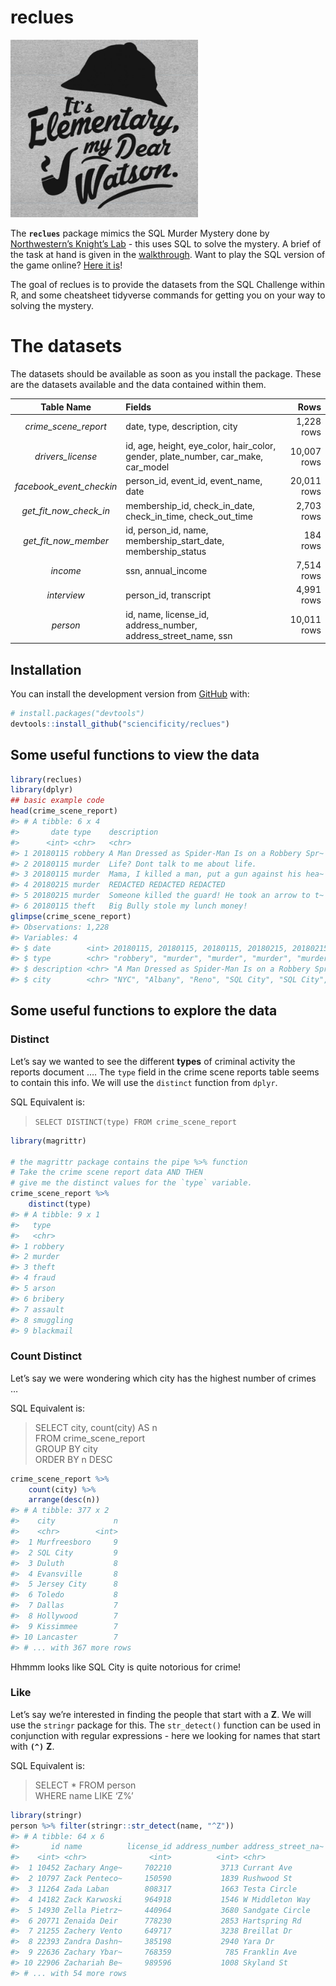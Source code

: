 
<!-- README.md is generated from README.Rmd. Please edit that file -->

# reclues

<img src="./man/figures/1.PNG" width = 300px />

The **`reclues`** package mimics the SQL Murder Mystery done by
[Northwestern’s Knight’s
Lab](https://github.com/NUKnightLab/sql-mysteries) - this uses SQL to
solve the mystery. A brief of the task at hand is given in the
[walkthrough](http://mystery.knightlab.com/walkthrough.html). Want to
play the SQL version of the game online? [Here it
is](https://sql-murder-mystery.datasette.io/sql-murder-mystery)\!

<!-- badges: start -->

<!-- badges: end -->

The goal of reclues is to provide the datasets from the SQL Challenge
within R, and some cheatsheet tidyverse commands for getting you on your
way to solving the mystery.

# The datasets

The datasets should be available as soon as you install the package.
These are the datasets available and the data contained within them.

|         Table Name         | Fields                                                                                 |        Rows |
| :------------------------: | :------------------------------------------------------------------------------------- | ----------: |
|   *crime\_scene\_report*   | date, type, description, city                                                          |  1,228 rows |
|     *drivers\_license*     | id, age, height, eye\_color, hair\_color, gender, plate\_number, car\_make, car\_model | 10,007 rows |
| *facebook\_event\_checkin* | person\_id, event\_id, event\_name, date                                               | 20,011 rows |
| *get\_fit\_now\_check\_in* | membership\_id, check\_in\_date, check\_in\_time, check\_out\_time                     |  2,703 rows |
|  *get\_fit\_now\_member*   | id, person\_id, name, membership\_start\_date, membership\_status                      |    184 rows |
|          *income*          | ssn, annual\_income                                                                    |  7,514 rows |
|        *interview*         | person\_id, transcript                                                                 |  4,991 rows |
|          *person*          | id, name, license\_id, address\_number, address\_street\_name, ssn                     | 10,011 rows |

## Installation

You can install the development version from
[GitHub](https://github.com/) with:

``` r
# install.packages("devtools")
devtools::install_github("sciencificity/reclues")
```

## Some useful functions to view the data

``` r
library(reclues)
library(dplyr)
## basic example code
head(crime_scene_report)
#> # A tibble: 6 x 4
#>       date type    description                                      city   
#>      <int> <chr>   <chr>                                            <chr>  
#> 1 20180115 robbery A Man Dressed as Spider-Man Is on a Robbery Spr~ NYC    
#> 2 20180115 murder  Life? Dont talk to me about life.                Albany 
#> 3 20180115 murder  Mama, I killed a man, put a gun against his hea~ Reno   
#> 4 20180215 murder  REDACTED REDACTED REDACTED                       SQL Ci~
#> 5 20180215 murder  Someone killed the guard! He took an arrow to t~ SQL Ci~
#> 6 20180115 theft   Big Bully stole my lunch money!                  Chicago
glimpse(crime_scene_report)
#> Observations: 1,228
#> Variables: 4
#> $ date        <int> 20180115, 20180115, 20180115, 20180215, 20180215, ...
#> $ type        <chr> "robbery", "murder", "murder", "murder", "murder",...
#> $ description <chr> "A Man Dressed as Spider-Man Is on a Robbery Spree...
#> $ city        <chr> "NYC", "Albany", "Reno", "SQL City", "SQL City", "...
```

## Some useful functions to explore the data

### Distinct

Let’s say we wanted to see the different **types** of criminal activity
the reports document …. The `type` field in the crime scene reports
table seems to contain this info. We will use the `distinct` function
from `dplyr`.

SQL Equivalent is:

> `SELECT DISTINCT(type) FROM crime_scene_report`

``` r
library(magrittr)

# the magrittr package contains the pipe %>% function
# Take the crime scene report data AND THEN
# give me the distinct values for the `type` variable.
crime_scene_report %>% 
    distinct(type)
#> # A tibble: 9 x 1
#>   type     
#>   <chr>    
#> 1 robbery  
#> 2 murder   
#> 3 theft    
#> 4 fraud    
#> 5 arson    
#> 6 bribery  
#> 7 assault  
#> 8 smuggling
#> 9 blackmail
```

### Count Distinct

Let’s say we were wondering which city has the highest number of crimes
…

SQL Equivalent is:

> SELECT city, count(city) AS n  
> FROM crime\_scene\_report  
> GROUP BY city  
> ORDER BY n DESC

``` r
crime_scene_report %>% 
    count(city) %>% 
    arrange(desc(n))
#> # A tibble: 377 x 2
#>    city             n
#>    <chr>        <int>
#>  1 Murfreesboro     9
#>  2 SQL City         9
#>  3 Duluth           8
#>  4 Evansville       8
#>  5 Jersey City      8
#>  6 Toledo           8
#>  7 Dallas           7
#>  8 Hollywood        7
#>  9 Kissimmee        7
#> 10 Lancaster        7
#> # ... with 367 more rows
```

Hhmmm looks like SQL City is quite notorious for crime\!

### Like

Let’s say we’re interested in finding the people that start with a
**Z**. We will use the `stringr` package for this. The `str_detect()`
function can be used in conjunction with regular expressions - here we
looking for names that start with **`(^)`** **Z**.

SQL Equivalent is:

> SELECT \* FROM person  
> WHERE name LIKE ‘Z%’

``` r
library(stringr)
person %>% filter(stringr::str_detect(name, "^Z"))
#> # A tibble: 64 x 6
#>       id name          license_id address_number address_street_na~     ssn
#>    <int> <chr>              <int>          <int> <chr>                <int>
#>  1 10452 Zachary Ange~     702210           3713 Currant Ave         9.66e8
#>  2 10797 Zack Penteco~     150590           1839 Rushwood St         5.33e8
#>  3 11264 Zada Laban        808317           1663 Testa Circle        9.83e8
#>  4 14182 Zack Karwoski     964918           1546 W Middleton Way     4.82e8
#>  5 14930 Zella Pietrz~     440964           3680 Sandgate Circle     4.43e8
#>  6 20771 Zenaida Deir      778230           2853 Hartspring Rd       8.80e8
#>  7 21255 Zachery Vento     649717           3238 Breillat Dr         9.31e8
#>  8 22393 Zandra Dashn~     385198           2940 Yara Dr             8.43e8
#>  9 22636 Zachary Ybar~     768359            785 Franklin Ave        2.85e8
#> 10 22906 Zachariah Be~     989596           1008 Skyland St          6.57e8
#> # ... with 54 more rows
```
